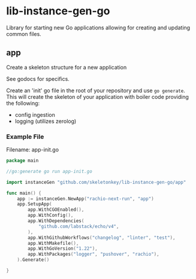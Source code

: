 # lib-instance-gen-go

Library for starting new Go applications allowing for creating and updating common files.

## app

Create a skeleton structure for a new application

See godocs for specifics.

Create an 'init' go file in the root of your repository and use `go generate`.
This will create the skeleton of your application with boiler code providing the following:

 * config ingestion
 * logging (utilizes zerolog)

### Example File

Filename: app-init.go

```go
package main

//go:generate go run app-init.go

import instanceGen "github.com/skeletonkey/lib-instance-gen-go/app"

func main() {
	app := instanceGen.NewApp("rachio-next-run", "app")
	app.SetupApp(
		app.WithCGOEnabled(),
		app.WithConfig(),
		app.WithDependencies(
            "github.com/labstack/echo/v4",
        ),
		app.WithGithubWorkflows("changelog", "linter", "test"),
		app.WithMakefile(),
        app.WithGoVersion("1.22"),
        app.WithPackages("logger", "pushover", "rachio"),
	).Generate()

}
```
